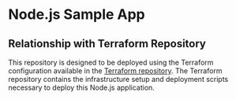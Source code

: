 # Node.js Sample App


## Relationship with Terraform Repository

This repository is designed to be deployed using the Terraform configuration available in the [Terraform repository](https://github.com/your-username/terraform-repo). The Terraform repository contains the infrastructure setup and deployment scripts necessary to deploy this Node.js application.
